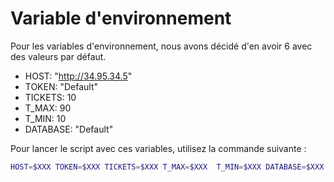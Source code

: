 # Variable d'environnement

Pour les variables d'environnement, nous avons décidé d'en avoir 6 avec des valeurs par défaut.

- HOST: "http://34.95.34.5"
- TOKEN: "Default"
- TICKETS: 10
- T_MAX: 90
- T_MIN: 10
- DATABASE: "Default"

Pour lancer le script avec ces variables, utilisez la commande suivante :

```bash
HOST=$XXX TOKEN=$XXX TICKETS=$XXX T_MAX=$XXX  T_MIN=$XXX DATABASE=$XXX  pipenv run starts
